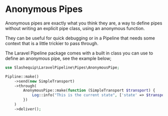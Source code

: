 # Anonymous Pipes

Anonymous pipes are exactly what you think they are, a way to define pipes without writing an explicit pipe class, using an anonymous function.

They can be useful for quick debugging or in a Pipeline that needs some context that is a little trickier to pass through.

The Laravel Pipeline package comes with a built in class you can use to define an anonymous pipe, see the
example below;

```php
use Slashequip\LaravelPipeline\Pipes\AnonymousPipe;

Pipline::make()
    ->send(new SimpleTransport)
    ->through(
        AnonymousPipe::make(function (SimpleTransport $transport) {
            Log::info("This is the current state", ['state' => $transport->state]);
        })
    )
    ->deliver();
```
